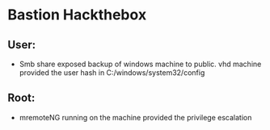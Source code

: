 # Bastion Hackthebox

## User:

- Smb share exposed backup of windows machine to public. vhd machine provided the user hash in C:/windows/system32/config

## Root:

- mremoteNG running on the machine provided the privilege escalation
